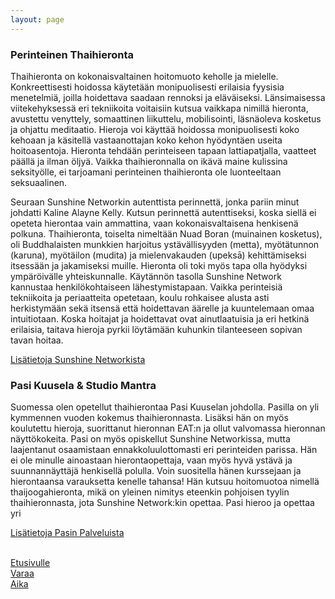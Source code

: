 ```yaml
---
layout: page
---
```


<h3> Perinteinen Thaihieronta </h3>

Thaihieronta on kokonaisvaltainen hoitomuoto keholle ja mielelle. Konkreettisesti hoidossa käytetään monipuolisesti erilaisia fyysisia menetelmiä, joilla hoidettava saadaan rennoksi ja eläväiseksi. Länsimaisessa viitekehyksessä eri tekniikoita voitaisiin kutsua vaikkapa nimillä hieronta, avustettu venyttely, somaattinen liikuttelu, mobilisointi, läsnäoleva kosketus ja ohjattu meditaatio. Hieroja voi käyttää hoidossa monipuolisesti koko kehoaan ja käsitellä vastaanottajan koko kehon hyödyntäen useita hoitoasentoja. Hieronta tehdään perinteiseen tapaan lattiapatjalla, vaatteet päällä ja ilman öljyä. Vaikka thaihieronnalla on ikävä maine kulissina seksityölle, ei tarjoamani perinteinen thaihieronta ole luonteeltaan seksuaalinen.

Seuraan Sunshine Networkin autenttista perinnettä, jonka pariin minut johdatti Kaline Alayne Kelly. Kutsun perinnettä autenttiseksi, koska siellä ei opeteta hierontaa vain ammattina, vaan kokonaisvaltaisena henkisenä polkuna. Thaihieronta, toiselta nimeltään Nuad Boran (muinainen kosketus), oli Buddhalaisten munkkien harjoitus ystävällisyyden (metta), myötätunnon (karuna), myötäilon (mudita) ja mielenvakauden (upeksā) kehittämiseksi itsessään ja jakamiseksi muille. Hieronta oli toki myös tapa olla hyödyksi ympäröivälle yhteiskunnalle. Käytännön tasolla Sunshine Network kannustaa henkilökohtaiseen lähestymistapaan. Vaikka perinteisiä tekniikoita ja periaatteita opetetaan, koulu rohkaisee alusta asti herkistymään sekä itsensä että hoidettavan äärelle ja kuuntelemaan omaa intuitiotaan. Koska hoitajat ja hoidettavat ovat ainutlaatuisia ja eri hetkinä erilaisia, taitava hieroja pyrkii löytämään kuhunkin tilanteeseen sopivan tavan hoitaa.

<a href="https://asokananada.com"> Lisätietoja Sunshine Networkista </a>

<h3> Pasi Kuusela & Studio Mantra </h3>

Suomessa olen opetellut thaihierontaa Pasi Kuuselan johdolla. Pasilla on yli kymmennen vuoden kokemus thaihieronnasta. Lisäksi hän on myös koulutettu hieroja, suorittanut hieronnan EAT:n ja ollut valvomassa hieronnan näyttökokeita. Pasi on myös opiskellut Sunshine Networkissa, mutta laajentanut osaamistaan ennakkoluulottomasti eri perinteiden parissa. Hän ei ole minulle ainoastaan hierontaopettaja, vaan myös hyvä ystävä ja suunnannäyttäjä henkisellä polulla. Voin suositella hänen kurssejaan ja hierontaansa varauksetta kenelle tahansa! Hän kutsuu hoitomuotoa nimellä thaijoogahieronta, mikä on yleinen nimitys eteenkin pohjoisen tyylin thaihieronnasta, jota Sunshine Network:kin opettaa. Pasi hieroo ja opettaa yri

<a href="https:studiomantra.fi"> Lisätietoja Pasin Palveluista </a>

<div>
	<br>
	<a href="ajanvaraus" class="nappi">
		Etusivulle
	</a>
</div>

<div>
	<a href="ajanvaraus" class="varausnappi">
		Varaa
		<br>
		Aika
	</a>
</div>
